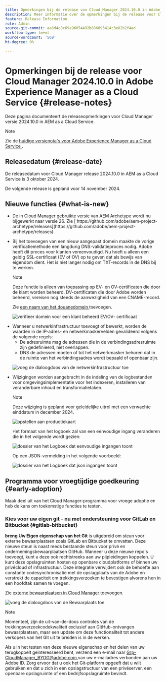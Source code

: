 ```yaml
---
title: Opmerkingen bij de release van Cloud Manager 2024.10.0 in Adobe Experience Manager as a Cloud Service
description: Meer informatie over de opmerkingen bij de release voor Cloud Manager 2024.10.0 in AEM as a Cloud Service.
feature: Release Information
role: Admin
source-git-commit: aa8d4c8c69a96054492b886893414c3e82b2f4ad
workflow-type: tm+mt
source-wordcount: '569'
ht-degree: 0%

---
```


# Opmerkingen bij de release voor Cloud Manager 2024.10.0 in Adobe Experience Manager as a Cloud Service {#release-notes}

Deze pagina documenteert de releaseopmerkingen voor Cloud Manager versie 2024.10.0 in AEM as a Cloud Service.

>[!NOTE]
>
>Zie de [ huidige versienota&#39;s voor Adobe Experience Manager as a Cloud Service ](/help/release-notes/release-notes-cloud/release-notes-current.md).

## Releasedatum {#release-date}

De releasedatum voor Cloud Manager release 2024.10.0 in AEM as a Cloud Service is 3 oktober 2024.

De volgende release is gepland voor 14 november 2024.

## Nieuwe functies {#what-is-new}

* <!-- BOTH CS & AMS --> De in Cloud Manager gebruikte versie van AEM Archetype wordt nu bijgewerkt naar versie 26. Zie [ https://github.com/adobe/aem-project-archetype/releases](https://github.com/adobe/aem-project-archetype/releases)

<!-- (CMGR-59817) -->

* <!-- CS ONLY --> Bij het toevoegen van een nieuw aangepast domein maakte de vorige verificatiemethode een langdurig DNS-validatieproces nodig. Adobe heeft dit proces voor klanten vereenvoudigd. Nu hoeft u alleen een geldig SSL-certificaat (EV of OV) op te geven dat als bewijs van eigendom dient. Het is niet langer nodig om TXT-records in de DNS bij te werken.

  >[!NOTE]
  >
  >Deze functie is alleen van toepassing op EV- en OV-certificaten die door de klant worden beheerd. DV-certificaten die door Adobe worden beheerd, vereisen nog steeds de aanwezigheid van een CNAME-record.

  Zie [ een naam van het douanedomein ](/help/implementing/cloud-manager/custom-domain-names/add-custom-domain-name.md) toevoegen.

  ![ verifieer domein voor een klant beheerd EV/OV- certificaat ](/help/implementing/cloud-manager/assets/verify-domain-customer-managed-step.png)

* <!-- CS ONLY --> Wanneer u netwerkinfrastructuur toevoegt of bewerkt, worden de waarden in de IP-adres- en netwerkmaskervelden gevalideerd volgens de volgende regels:

   * De adresruimte mag de adressen die in de verbindingsadresruimte zijn gedefinieerd, niet overlappen.
   * DNS de adressen moeten of tot het netwerkmasker behoren dat in de ruimte van het verbindingsadres wordt bepaald of openbaar zijn.

  ![ voeg de dialoogdoos van de netwerkinfrastructuur toe ](/help/implementing/cloud-manager/release-notes/assets/network-infrastructure-add.png)

* <!-- CS ONLY --> Wijzigingen worden aangebracht in de indeling van de logbestanden voor omgevingsimplementatie voor het indexeren, installeren van veranderbare inhoud en transformatietaken.

  >[!NOTE]
  >
  >Deze wijziging is gepland voor geleidelijke uitrol met een verwachte einddatum in december 2024.

  ![ opstellen aan productiekaart ](/help/implementing/cloud-manager/release-notes/assets/deploy-to-production-card.png)

  Het formaat van het logboek zal van een eenvoudige ingang veranderen die in het volgende wordt gezien:

  ![ dossier van het Logboek dat eenvoudige ingangen toont ](/help/implementing/cloud-manager/release-notes/assets/log-file-simple-entry.png)

  Op een JSON-vermelding in het volgende voorbeeld:

  ![ dossier van het Logboek dat json ingangen ](/help/implementing/cloud-manager/release-notes/assets/log-file-json-entry.png) toont


## Programma voor vroegtijdige goedkeuring {#early-adoption}

Maak deel uit van het Cloud Manager-programma voor vroege adoptie en heb de kans om toekomstige functies te testen.

### Kies voor uw eigen git - nu met ondersteuning voor GitLab en Bitbucket {#gitlab-bitbucket}

<!-- BOTH CS & AMS -->

**breng Uw Eigen eigenschap van het Git** is uitgebreid om steun voor externe bewaarplaatsen zoals GitLab en Bitbucket te omvatten. Deze nieuwe steun is naast reeds bestaande steun voor privé en ondernemingsbewaarplaatsen GitHub. Wanneer u deze nieuwe repo&#39;s toevoegt, kunt u deze ook rechtstreeks aan uw pijpleidingen koppelen. U kunt deze opslagruimten hosten op openbare cloudplatforms of binnen uw privécloud of infrastructuur. Deze integratie verwijdert ook de behoefte aan constante codesynchronisatie met de opslagplaats van de Adobe en verstrekt de capaciteit om trekkingsverzoeken te bevestigen alvorens hen in een hoofdtak samen te voegen.

Zie [ externe bewaarplaatsen in Cloud Manager ](/help/implementing/cloud-manager/managing-code/external-repositories.md) toevoegen.

![ voeg de dialoogdoos van de Bewaarplaats ](/help/implementing/cloud-manager/release-notes/assets/repositories-add-release-notes.png) toe

>[!NOTE]
>
>Momenteel, zijn de uit-van-de-doos controles van de trekkingsverzoekcodekwaliteit exclusief aan GitHub-ontvangen bewaarplaatsen, maar een update om deze functionaliteit tot andere verkopers van het Git uit te breiden is in de werken.

Als u in het testen van deze nieuwe eigenschap en het delen van uw terugkoppelt geinteresseerd bent, verzend een e-mail naar [ Grp-CloudManager_BYOG@adobe.com ](mailto:Grp-CloudManager_BYOG@adobe.com) van uw e-mailadres verbonden aan uw Adobe ID. Zorg ervoor dat u ook het Git-platform opgeeft dat u wilt gebruiken en dat u zich in een opslagstructuur van een privéserver, een openbare opslagruimte of een bedrijfsopslagruimte bevindt.


<!-- ## Bug fixes




## Known Issues {#known-issues} -->

